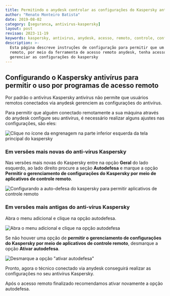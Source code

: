```yaml
---
title: Permitindo o anydesk controlar as configurações do Kaspersky antivírus
author: "Renato Monteiro Batista"
date: 2019-08-02
category: [seguranca, antivirus-kaspersky]
layout: post
revisao: 2023-11-19
keywords: kaspersky, antivirus, anydesk, acesso, remoto, controle, configuracoes
description: >-
  Esta página descreve instruções de configuração para permitir que um usuário
  remoto, por meio da ferramenta de acesso remoto anydesk, tenha acesso a
  gerenciar as configurações do kaspersky
---
```


## Configurando o Kaspersky antivírus para permitir o uso por programas de acesso remoto

Por padrão o antivírus Kaspersky antivírus não permite que usuários remotos conectados via anydesk gerenciem as configurações do antivírus.

Para permitir que alguém conectado remotamente a sua máquina através do anydesk configure seu antivírus, é necessário realizar alguns ajustes nas configurações, são eles:

![Clique no ícone da engrenagem na parte inferior esquerda da tela principal do kaspersky]({{site.img}}kaspersky-botao-configuracoes.png)

### Em versões mais novas do anti-vírus Kaspersky

Nas versões mais novas do Kaspersky entre na opção **Geral** do lado esquerdo, ao lado direito procure a seção **Autodefesa** e marque a opção **Permitir o gerenciamento de configurações do Kaspersky por meio de aplicativos de controle remoto**.

![Configurando a auto-defesa do kaspersky para permitir aplicativos de controle remoto]({{site.img}}kaspersky-autodefesa-novo.png)

### Em versões mais antigas do anti-vírus Kaspersky

Abra o menu adicional e clique na opção autodefesa.

![Abra o menu adicional e clique na opção autodefesa]({{site.img}}kaspersky-config-adicional-autodefesa.png)

Se não houver uma opção de **permitir o gerenciamento de configurações do Kaspersky por meio de aplicativos de controle remoto**, desmarque a opção **Ativar autodefesa**.

![Desmarque a opção "ativar autodefesa"]({{site.img}}kaspersky-config-desativar-autodefesa.png)

Pronto, agora o técnico conectado via anydesk conseguirá realizar as configurações no seu antivírus Kaspersky.

Após o acesso remoto finalizado recomendamos ativar novamente a opção autodefesa.
